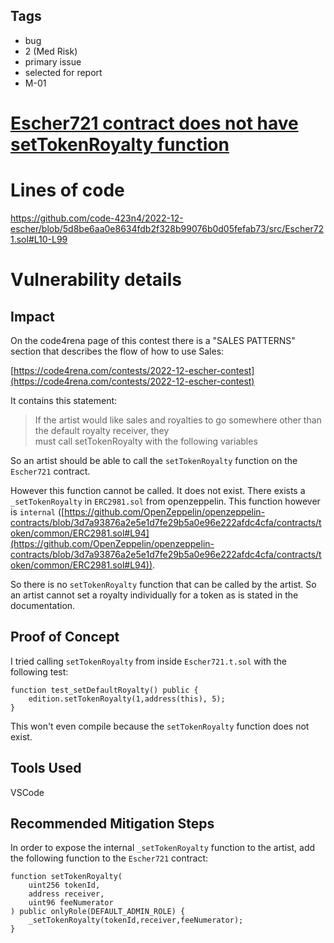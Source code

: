 ## Tags

- bug
- 2 (Med Risk)
- primary issue
- selected for report
- M-01

# [Escher721 contract does not have setTokenRoyalty function](https://github.com/code-423n4/2022-12-escher-findings/issues/68) 

# Lines of code

https://github.com/code-423n4/2022-12-escher/blob/5d8be6aa0e8634fdb2f328b99076b0d05fefab73/src/Escher721.sol#L10-L99


# Vulnerability details

## Impact
On the code4rena page of this contest there is a "SALES PATTERNS" section that describes the flow of how to use Sales:  

[https://code4rena.com/contests/2022-12-escher-contest](https://code4rena.com/contests/2022-12-escher-contest)  

It contains this statement:  
> If the artist would like sales and royalties to go somewhere other than the default royalty receiver, they  
> must call setTokenRoyalty with the following variables

So an artist should be able to call the `setTokenRoyalty` function on the `Escher721` contract.  

However this function cannot be called. It does not exist. There exists a `_setTokenRoyalty` in `ERC2981.sol` from openzeppelin. This function however is `internal` ([https://github.com/OpenZeppelin/openzeppelin-contracts/blob/3d7a93876a2e5e1d7fe29b5a0e96e222afdc4cfa/contracts/token/common/ERC2981.sol#L94](https://github.com/OpenZeppelin/openzeppelin-contracts/blob/3d7a93876a2e5e1d7fe29b5a0e96e222afdc4cfa/contracts/token/common/ERC2981.sol#L94)).  

So there is no `setTokenRoyalty` function that can be called by the artist. So an artist cannot set a royalty individually for a token as is stated in the documentation.  

## Proof of Concept
I tried calling `setTokenRoyalty` from inside `Escher721.t.sol` with the following test:  
```solidity
function test_setDefaultRoyalty() public {
    edition.setTokenRoyalty(1,address(this), 5);
}
```
This won't even compile because the `setTokenRoyalty` function does not exist.  

## Tools Used
VSCode

## Recommended Mitigation Steps
In order to expose the internal `_setTokenRoyalty` function to the artist, add the following function to the `Escher721` contract:  

```solidity
function setTokenRoyalty(
    uint256 tokenId,
    address receiver,
    uint96 feeNumerator
) public onlyRole(DEFAULT_ADMIN_ROLE) {
    _setTokenRoyalty(tokenId,receiver,feeNumerator);
}
```